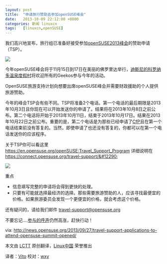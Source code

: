 ```yaml
---
layout: post
title:	"申请旅行赞助去参加openSUSE峰会"
date:	2013-10-09 22:12:00 +0800 
categories:	新闻 linuxcn 
tags:	[linuxcn,openSUSE]
---
```



我们高兴地宣布，旅行组已准备好接受参加[openSUSE2013峰会](http://summit.opensuse.org/)的赞助申请（TSP）。


 ![](/Asserts/Images//attachment/album/201310/09/214341sb3gbycpp0gdkcz0.png)


今年openSUSE峰会将于11月15日到17日在美丽的佛罗里达举行，[迪斯尼的科罗纳多温泉度假村](http://summit.opensuse.org/#location)将欢迎所有的Geekos参与今年的活动。


OpenSUSE旅游支持计划向想要出席openSUSE峰会并需要财政援助的个人提供旅游赞助。


今年的峰会TSP会有些不同。TSP将准备2个电话。第一个电话的最后期限是2013年10月3日且你现在可以开始发送你的申请了。结果将在2013年10月8日之前公布。第二个电话将开始于2013年10月11日，结束于2013年10月17日。结果在2013年10月22日之前公布。重要的是，第二个电话是为那些已经申请了[CfP](http://summit.opensuse.org/#cfp)且在第一个电话结束前没有答复的。当然，即使申请了也还没有答复的，你都可以在第一个电话发送你的应该程序。


关于TSP你可以看这里<https://en.opensuse.org/openSUSE:Travel_Support_Program> 详细说明在<https://connect.opensuse.org/travel-support/&#12290>;


 ![](/Asserts/Images//attachment/album/201310/09/214348bbzsb1bnofzokido.jpg)


重点


* 信息填写完整的申请将会得到更快的处理。
* 只要有可能就选择最经济的选择。那些需要旅游赞助的人，应该寻找最便宜的价格。如果旅游委员会发现一个更便宜的价格，就会考虑这个价格。


还有疑问的，请给我们邮件 [travel-support@opensuse.org](mailto:travel-support@opensuse.org)


不要忘记....[参与的呼声](http://summit.opensuse.org/#cfp)仍然高涨，赶快行动！


 


via: <http://news.opensuse.org/2013/09/27/travel-support-applications-to-attend-opensuse-summit-opened/>


本文由 [LCTT](https://github.com/LCTT/TranslateProject) 原创翻译，[Linux中国](http://linux.cn/portal.php) 荣誉推出


译者：[Vito](http://linux.cn/space/Vito) 校对：[wxy](http://linux.cn/space/wxy)
